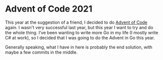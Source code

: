 # Advent of Code 2021 #

This year at the suggestion of a friend, I decided to do [Advent of Code](https://adventofcode.com/2021) again.  I wasn't very successful last year, but this year I want to try and do the whole thing.  I've been wanting to write more Go in my life (I mostly write C# at work), so I decided that I was going to do the Advent in Go this year.  

Generally speaking, what I have in here is probably the end solution, with maybe a few commits in the middle.  